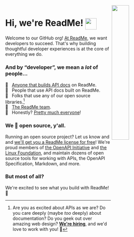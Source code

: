 <img align="right" width="33%" style="margin-bottom: 2em" src="http://owlbert.io/images/owlberts-png/Popper.psd.png">

# Hi, we're ReadMe! <img height=36 align=center src=https://cliply.co/wp-content/uploads/2019/06/391906110_WAVING_HAND_400px.gif>

Welcome to our GitHub org! [At ReadMe][readme], we want developers to succeed. That's why building thoughtful developer experiences is at the core of everything we do.

### And by “developer”, we mean a _lot_ of people…

:memo:   [Anyone that builds API docs](https://readme.com/customers) on ReadMe. <br>
:monocle_face:   People that use API docs built on ReadMe. <br>
:floppy_disk:   Folks that use any of our open source libraries.[^come-work-with-us] <br>
:dancers:   [The ReadMe team](https://readme.com/about). <br>
:rainbow:   Honestly? [Pretty much everyone](http://amiarealdeveloper.com)!

### We :blue_heart: open source, y'all.

Running an open source project? Let us know and and [we'll get you a ReadMe license for free](https://docs.readme.com/docs/upgrade-plan#open-source)! We're proud members of [the OpenAPI Initiative](https://www.openapis.org/) and [the Linux Foundation](https://www.linuxfoundation.org/), and maintain dozens of open source tools for working with APIs, the OpenAPI Specification, Markdown, and more.

### But most of all?

We're excited to see what you build with ReadMe! :owl:

[readme]: https://readme.com
[api]: https://github.com/readmeio/api "magically generates SDKs from an OpenAPI definition :magic_wand:"
[markdown]: https://github.com/readmeio/markdown "our ReadMe-flavored Markdown parser and React-based rendering engine :writing_hand:"
[rdme]: https://github.com/readmeio/rdme "the official ReadMe CLI and GitHub Action :shell:"

[^come-work-with-us]: Are you as excited about APIs as we are? Do you care deeply (maybe _too_ deeply) about documentation? Do you geek out over amazing web design? [**We're hiring**](https://readme.com/careers), and we'd love to work with you! 🎉
